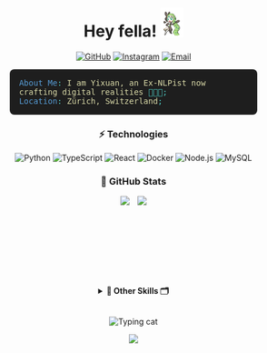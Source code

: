 <div align="center">

# Hey fella! <img src="https://raw.githubusercontent.com/PokeAPI/sprites/master/sprites/pokemon/versions/generation-v/black-white/animated/648.gif" width="40px">

[![GitHub](https://img.shields.io/badge/-GitHub-31353a?logo=github&logoColor=FF75B5)](https://github.com/yixuanwu4) [![Instagram](https://img.shields.io/badge/-Instagram-31353a?logo=instagram&logoColor=FF75B5)](https://instagram.com/jinnnng4) [![Email](https://img.shields.io/badge/-Email-31353a?logo=mail.ru&logoColor=FF75B5)](mailto:y@ixuan.com)

<div style="
  background-color: #1E1E1E;
  color: #4ECDC4;
  padding: 16px;
  border-radius: 8px;
  font-family: monospace;
  text-align: left;
  max-width: 80%;
  margin: 0 auto;
">
  <span style="color: #569CD6;">About Me</span>: <span style="color: #DCDCAA;">I am Yixuan, an Ex-NLPist now crafting digital realities</span> 👩🏻‍💻;<br>
  <span style="color: #569CD6;">Location</span>: <span style="color: #DCDCAA;">Zürich, Switzerland</span>;
</div>

### ⚡️ Technologies  
![Python](https://img.shields.io/badge/-Python-31353a?logo=python&logoColor=4ECDC4)
![TypeScript](https://img.shields.io/badge/-TypeScript-31353a?logo=typescript&logoColor=4ECDC4)
![React](https://img.shields.io/badge/-React-31353a?logo=react&logoColor=4ECDC4)
![Docker](https://img.shields.io/badge/-Docker-31353a?logo=docker&logoColor=4ECDC4)
![Node.js](https://img.shields.io/badge/node.js-31353a?&logo=Node.js&logoColor=4ECDC4)
![MySQL](https://img.shields.io/badge/-MySQL-31353a?logo=mysql&logoColor=4ECDC4)

### 🚀 GitHub Stats
<div style="text-align: center; white-space: nowrap;">
  <a href="https://github.com/yixuanwu4" target="_blank" style="display: inline-block; height: 140px; margin-right: 10px;">
    <img src="https://github-readme-stats.vercel.app/api?username=yixuanwu4&show_icons=true&theme=panda&hide_border=true" height="140">
  </a>
  <a href="https://github.com/yixuanwu4" target="_blank" style="display: inline-block; height: 140px;">
    <img src="https://github-readme-stats.vercel.app/api/top-langs/?username=yixuanwu4&layout=compact&theme=panda&hide_border=true" height="140">
  </a>
</div>

<br>
<details>
  <summary><b>🌈 Other Skills 🗂️</b></summary>
  <div align="center" style="margin-top: 10px;">

  #### 🖥️ Languages
  ![JavaScript](https://img.shields.io/badge/-JavaScript-F7DF1E?logo=javascript&logoColor=black)
  ![Java](https://img.shields.io/badge/-Java-007396?logo=openjdk&logoColor=white)
  ![Julia](https://img.shields.io/badge/-Julia-9558B2?logo=julia&logoColor=white)
  #### 🌐 Web
  ![HTML5](https://img.shields.io/badge/-HTML5-E34F26?logo=html5&logoColor=white)
  ![CSS3](https://img.shields.io/badge/-CSS3-1572B6?logo=css3&logoColor=white)
  ![Astro](https://img.shields.io/badge/-Astro-FF5D01?logo=astro&logoColor=white)
  #### 🛠️ Tools
  ![VS Code](https://img.shields.io/badge/-VS_Code-007ACC?logo=visual-studio-code&logoColor=white)
  ![Git](https://img.shields.io/badge/-Git-F05032?logo=git&logoColor=white)
  ![macOS](https://img.shields.io/badge/-macOS-000000?logo=apple&logoColor=white)
  ![Linux](https://img.shields.io/badge/-Linux-FCC624?logo=linux&logoColor=black)
  #### 🎨 Design
  ![Figma](https://img.shields.io/badge/-Figma-F24E1E?logo=figma&logoColor=white)
  ![Blender](https://img.shields.io/badge/-Blender-F5792A?logo=blender&logoColor=white)
  ![Penpot](https://img.shields.io/badge/-Penpot-000000?logo=penpot&logoColor=white)
  </div>
</details>
<br>


<p align="center">
    <img src="https://media.giphy.com/media/JIX9t2j0ZTN9S/giphy.gif" width="100" alt="Typing cat">
</p>

<p align="center">
  <img src="https://komarev.com/ghpvc/?username=yixuanwu4&base=100&color=green&label=_😎_Have_a_good_day_visitor+No." />
</p>


</div>